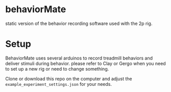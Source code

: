 # behaviorMate
static version of the behavior recording software used with the 2p rig. 

# Setup
BehaviorMate uses several arduinos to record treadmill behaviors and deliver stimuli during behavior. 
please refer to Clay or Gergo when you need to set up a new rig or need to change something. 

Clone or download this repo on the computer and adjust the `example_experiment_settings.json` for your needs. 
